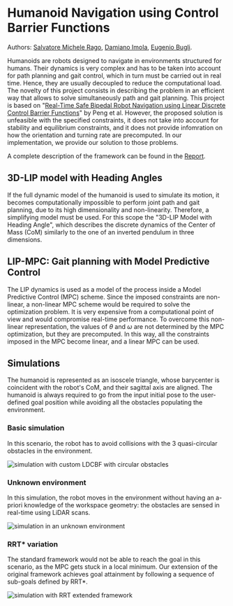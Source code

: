 
# Humanoid Navigation using Control Barrier Functions
Authors: [Salvatore Michele Rago](https://github.com/salvatore373), [Damiano Imola](https://github.com/damianoimola), [Eugenio Bugli](https://github.com/EugenioBugli).

Humanoids are robots designed to navigate in environments structured for humans. Their dynamics is very complex and has to be taken into account for path planning and gait control, which in turn must be carried out in real time. Hence, they are usually decoupled to reduce the computational load. The novelty of this project consists in describing the problem in an efficient way that allows to solve simultaneously path and gait planning.
This project is based on "[Real-Time Safe Bipedal Robot Navigation using Linear Discrete Control Barrier Functions](https://arxiv.org/abs/2411.03619)" by Peng et al. However, the proposed solution is unfeasible with the specified constraints, it does not take into account for stability and equilibrium constraints, and it does not provide infomration on how the orientation and turning rate are precomputed. In our implementation, we provide our solution to those problems.

A complete description of the framework can be found in the [Report](https://github.com/salvatore373/Humanoid-Navigation-using-MPC-LDCBF/blob/main/Report/main.pdf).

## 3D-LIP model with Heading Angles
If the full dynamic model of the humanoid is used to simulate its motion, it becomes computationally impossible to perform joint path and gait planning, due to its high dimensionality and non-linearity. Therefore, a simplifying model must be used. For this scope the "3D-LIP Model with Heading Angle", which describes the discrete dynamics of the Center of Mass (CoM) similarly to the one of an inverted pendulum in three dimensions.

## LIP-MPC: Gait planning with Model Predictive Control
The LIP dynamics is used as a model of the process inside a Model Predictive Control (MPC) scheme. Since the imposed constraints are non-linear, a non-linear MPC scheme would be required to solve the optimization problem. It is very expensive from a computational point of view and would compromise real-time performance. To overcome this non-linear representation, the values of $\theta$ and $\omega$ are not determined by the MPC optimization, but they are precomputed. In this way, all the constraints imposed in the MPC become linear, and a linear MPC can be used.

## Simulations
The humanoid is represented as an isoscele triangle, whose barycenter is coincident with the robot's CoM, and their sagittal axis are aligned. The humanoid is always required to go from the input initial pose to the user-defined goal position while avoiding all the obstacles populating the environment.

### Basic simulation
In this scenario, the robot has to avoid collisions with the 3 quasi-circular obstacles in the environment.

![simulation with custom LDCBF with circular obstacles](https://github.com/salvatore373/Humanoid-Navigation-using-MPC-LDCBF/blob/main/Assets/ReportResults/Simulation1CirclesDelta/animation.gif)

### Unknown environment
In this simulation, the robot moves in the environment without having an a-priori knowledge of the workspace geometry: the obstacles are sensed in real-time using LiDAR scans.

![simulation in an unknown environment](https://github.com/salvatore373/Humanoid-Navigation-using-MPC-LDCBF/blob/main/Assets/ReportResults/Simulation4UnkEnv/animation.gif)

### RRT* variation
The standard framework would not be able to reach the goal in this scenario, as the MPC gets stuck in a local minimum. Our extension of the original framework achieves goal attainment by following a sequence of sub-goals defined by RRT*.

![simulation with RRT extended framework](https://github.com/salvatore373/Humanoid-Navigation-using-MPC-LDCBF/blob/main/Assets/ReportResults/SimulationRRT/animation.gif)
